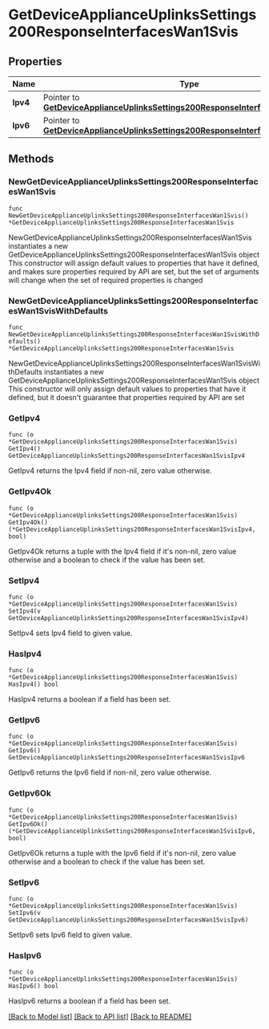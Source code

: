 # GetDeviceApplianceUplinksSettings200ResponseInterfacesWan1Svis

## Properties

Name | Type | Description | Notes
------------ | ------------- | ------------- | -------------
**Ipv4** | Pointer to [**GetDeviceApplianceUplinksSettings200ResponseInterfacesWan1SvisIpv4**](GetDeviceApplianceUplinksSettings200ResponseInterfacesWan1SvisIpv4.md) |  | [optional] 
**Ipv6** | Pointer to [**GetDeviceApplianceUplinksSettings200ResponseInterfacesWan1SvisIpv6**](GetDeviceApplianceUplinksSettings200ResponseInterfacesWan1SvisIpv6.md) |  | [optional] 

## Methods

### NewGetDeviceApplianceUplinksSettings200ResponseInterfacesWan1Svis

`func NewGetDeviceApplianceUplinksSettings200ResponseInterfacesWan1Svis() *GetDeviceApplianceUplinksSettings200ResponseInterfacesWan1Svis`

NewGetDeviceApplianceUplinksSettings200ResponseInterfacesWan1Svis instantiates a new GetDeviceApplianceUplinksSettings200ResponseInterfacesWan1Svis object
This constructor will assign default values to properties that have it defined,
and makes sure properties required by API are set, but the set of arguments
will change when the set of required properties is changed

### NewGetDeviceApplianceUplinksSettings200ResponseInterfacesWan1SvisWithDefaults

`func NewGetDeviceApplianceUplinksSettings200ResponseInterfacesWan1SvisWithDefaults() *GetDeviceApplianceUplinksSettings200ResponseInterfacesWan1Svis`

NewGetDeviceApplianceUplinksSettings200ResponseInterfacesWan1SvisWithDefaults instantiates a new GetDeviceApplianceUplinksSettings200ResponseInterfacesWan1Svis object
This constructor will only assign default values to properties that have it defined,
but it doesn't guarantee that properties required by API are set

### GetIpv4

`func (o *GetDeviceApplianceUplinksSettings200ResponseInterfacesWan1Svis) GetIpv4() GetDeviceApplianceUplinksSettings200ResponseInterfacesWan1SvisIpv4`

GetIpv4 returns the Ipv4 field if non-nil, zero value otherwise.

### GetIpv4Ok

`func (o *GetDeviceApplianceUplinksSettings200ResponseInterfacesWan1Svis) GetIpv4Ok() (*GetDeviceApplianceUplinksSettings200ResponseInterfacesWan1SvisIpv4, bool)`

GetIpv4Ok returns a tuple with the Ipv4 field if it's non-nil, zero value otherwise
and a boolean to check if the value has been set.

### SetIpv4

`func (o *GetDeviceApplianceUplinksSettings200ResponseInterfacesWan1Svis) SetIpv4(v GetDeviceApplianceUplinksSettings200ResponseInterfacesWan1SvisIpv4)`

SetIpv4 sets Ipv4 field to given value.

### HasIpv4

`func (o *GetDeviceApplianceUplinksSettings200ResponseInterfacesWan1Svis) HasIpv4() bool`

HasIpv4 returns a boolean if a field has been set.

### GetIpv6

`func (o *GetDeviceApplianceUplinksSettings200ResponseInterfacesWan1Svis) GetIpv6() GetDeviceApplianceUplinksSettings200ResponseInterfacesWan1SvisIpv6`

GetIpv6 returns the Ipv6 field if non-nil, zero value otherwise.

### GetIpv6Ok

`func (o *GetDeviceApplianceUplinksSettings200ResponseInterfacesWan1Svis) GetIpv6Ok() (*GetDeviceApplianceUplinksSettings200ResponseInterfacesWan1SvisIpv6, bool)`

GetIpv6Ok returns a tuple with the Ipv6 field if it's non-nil, zero value otherwise
and a boolean to check if the value has been set.

### SetIpv6

`func (o *GetDeviceApplianceUplinksSettings200ResponseInterfacesWan1Svis) SetIpv6(v GetDeviceApplianceUplinksSettings200ResponseInterfacesWan1SvisIpv6)`

SetIpv6 sets Ipv6 field to given value.

### HasIpv6

`func (o *GetDeviceApplianceUplinksSettings200ResponseInterfacesWan1Svis) HasIpv6() bool`

HasIpv6 returns a boolean if a field has been set.


[[Back to Model list]](../README.md#documentation-for-models) [[Back to API list]](../README.md#documentation-for-api-endpoints) [[Back to README]](../README.md)


